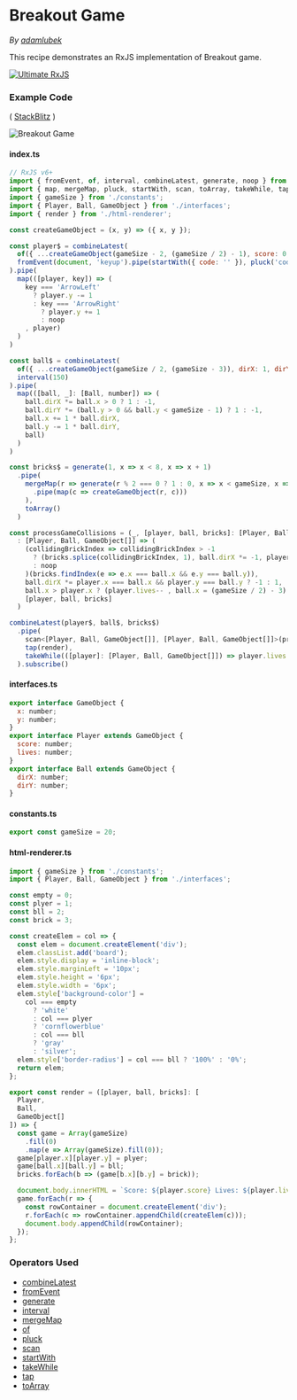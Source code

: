 # Breakout Game

_By [adamlubek](https://github.com/adamlubek)_

This recipe demonstrates an RxJS implementation of Breakout game.

[![Ultimate RxJS](https://drive.google.com/uc?export=view&id=1qq2-q-eVe-F_-d0eSvTyqaGRjpfLDdJz 'Ultimate RxJS')](https://ultimatecourses.com/courses/rxjs?ref=4)

### Example Code

( [StackBlitz](https://stackblitz.com/edit/rxjs-breakout?file=index.ts) )

![Breakout Game](https://drive.google.com/uc?export=view&id=1unsdGI5UBZu9ECjFtA4t_hLl4l7CRBSE)

#### index.ts

```js
// RxJS v6+
import { fromEvent, of, interval, combineLatest, generate, noop } from 'rxjs';
import { map, mergeMap, pluck, startWith, scan, toArray, takeWhile, tap } from 'rxjs/operators';
import { gameSize } from './constants';
import { Player, Ball, GameObject } from './interfaces';
import { render } from './html-renderer';

const createGameObject = (x, y) => ({ x, y });

const player$ = combineLatest(
  of({ ...createGameObject(gameSize - 2, (gameSize / 2) - 1), score: 0, lives: 3 }),
  fromEvent(document, 'keyup').pipe(startWith({ code: '' }), pluck('code'))
).pipe(
  map(([player, key]) => (
    key === 'ArrowLeft'
      ? player.y -= 1
      : key === 'ArrowRight'
        ? player.y += 1
        : noop
    , player)
  )
)

const ball$ = combineLatest(
  of({ ...createGameObject(gameSize / 2, (gameSize - 3)), dirX: 1, dirY: 1 }),
  interval(150)
).pipe(
  map(([ball, _]: [Ball, number]) => (
    ball.dirX *= ball.x > 0 ? 1 : -1,
    ball.dirY *= (ball.y > 0 && ball.y < gameSize - 1) ? 1 : -1,
    ball.x += 1 * ball.dirX,
    ball.y -= 1 * ball.dirY,
    ball)
  )
)

const bricks$ = generate(1, x => x < 8, x => x + 1)
  .pipe(
    mergeMap(r => generate(r % 2 === 0 ? 1 : 0, x => x < gameSize, x => x + 2)
      .pipe(map(c => createGameObject(r, c)))
    ),
    toArray()
  )

const processGameCollisions = (_, [player, ball, bricks]: [Player, Ball, GameObject[]])
  : [Player, Ball, GameObject[]] => (
    (collidingBrickIndex => collidingBrickIndex > -1
      ? (bricks.splice(collidingBrickIndex, 1), ball.dirX *= -1, player.score++)
      : noop
    )(bricks.findIndex(e => e.x === ball.x && e.y === ball.y)),
    ball.dirX *= player.x === ball.x && player.y === ball.y ? -1 : 1,
    ball.x > player.x ? (player.lives-- , ball.x = (gameSize / 2) - 3) : noop,
    [player, ball, bricks]
  )

combineLatest(player$, ball$, bricks$)
  .pipe(
    scan<[Player, Ball, GameObject[]], [Player, Ball, GameObject[]]>(processGameCollisions),
    tap(render),
    takeWhile(([player]: [Player, Ball, GameObject[]]) => player.lives > 0)
  ).subscribe()
```

#### interfaces.ts

```js
export interface GameObject {
  x: number;
  y: number;
}
export interface Player extends GameObject {
  score: number;
  lives: number;
}
export interface Ball extends GameObject {
  dirX: number;
  dirY: number;
}
```

#### constants.ts

```js
export const gameSize = 20;
```

#### html-renderer.ts

```js
import { gameSize } from './constants';
import { Player, Ball, GameObject } from './interfaces';

const empty = 0;
const plyer = 1;
const bll = 2;
const brick = 3;

const createElem = col => {
  const elem = document.createElement('div');
  elem.classList.add('board');
  elem.style.display = 'inline-block';
  elem.style.marginLeft = '10px';
  elem.style.height = '6px';
  elem.style.width = '6px';
  elem.style['background-color'] =
    col === empty
      ? 'white'
      : col === plyer
      ? 'cornflowerblue'
      : col === bll
      ? 'gray'
      : 'silver';
  elem.style['border-radius'] = col === bll ? '100%' : '0%';
  return elem;
};

export const render = ([player, ball, bricks]: [
  Player,
  Ball,
  GameObject[]
]) => {
  const game = Array(gameSize)
    .fill(0)
    .map(e => Array(gameSize).fill(0));
  game[player.x][player.y] = plyer;
  game[ball.x][ball.y] = bll;
  bricks.forEach(b => (game[b.x][b.y] = brick));

  document.body.innerHTML = `Score: ${player.score} Lives: ${player.lives} <br/>`;
  game.forEach(r => {
    const rowContainer = document.createElement('div');
    r.forEach(c => rowContainer.appendChild(createElem(c)));
    document.body.appendChild(rowContainer);
  });
};
```

### Operators Used

- [combineLatest](../operators/combination/combinelatest.md)
- [fromEvent](../operators/creation/fromevent.md)
- [generate](../operators/creation/generate.md)
- [interval](../operators/creation/interval.md)
- [mergeMap](../operators/transformation/mergemap.md)
- [of](../operators/creation/of.md)
- [pluck](../operators/transformation/pluck.md)
- [scan](../operators/transformation/scan.md)
- [startWith](../operators/combination/startwith.md)
- [takeWhile](../operators/filtering/takewhile.md)
- [tap](../operators/utility/do.md)
- [toArray](../operators/transformation/toarray.md)
